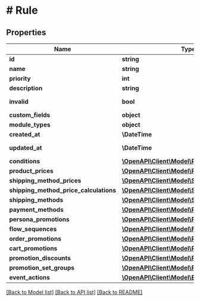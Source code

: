 # # Rule

## Properties

Name | Type | Description | Notes
------------ | ------------- | ------------- | -------------
**id** | **string** |  | [optional]
**name** | **string** |  |
**priority** | **int** |  |
**description** | **string** |  | [optional]
**invalid** | **bool** |  | [optional] [readonly]
**custom_fields** | **object** |  | [optional]
**module_types** | **object** |  | [optional]
**created_at** | **\DateTime** |  | [readonly]
**updated_at** | **\DateTime** |  | [optional] [readonly]
**conditions** | [**\OpenAPI\Client\Model\RuleCondition**](RuleCondition.md) |  | [optional]
**product_prices** | [**\OpenAPI\Client\Model\ProductPrice**](ProductPrice.md) |  | [optional]
**shipping_method_prices** | [**\OpenAPI\Client\Model\ShippingMethodPrice**](ShippingMethodPrice.md) |  | [optional]
**shipping_method_price_calculations** | [**\OpenAPI\Client\Model\ShippingMethodPrice**](ShippingMethodPrice.md) |  | [optional]
**shipping_methods** | [**\OpenAPI\Client\Model\ShippingMethod**](ShippingMethod.md) |  | [optional]
**payment_methods** | [**\OpenAPI\Client\Model\PaymentMethod**](PaymentMethod.md) |  | [optional]
**persona_promotions** | [**\OpenAPI\Client\Model\Promotion**](Promotion.md) |  | [optional]
**flow_sequences** | [**\OpenAPI\Client\Model\FlowSequence**](FlowSequence.md) |  | [optional]
**order_promotions** | [**\OpenAPI\Client\Model\Promotion**](Promotion.md) |  | [optional]
**cart_promotions** | [**\OpenAPI\Client\Model\Promotion**](Promotion.md) |  | [optional]
**promotion_discounts** | [**\OpenAPI\Client\Model\PromotionDiscount**](PromotionDiscount.md) |  | [optional]
**promotion_set_groups** | [**\OpenAPI\Client\Model\PromotionSetgroup**](PromotionSetgroup.md) |  | [optional]
**event_actions** | [**\OpenAPI\Client\Model\EventAction**](EventAction.md) |  | [optional]

[[Back to Model list]](../../README.md#models) [[Back to API list]](../../README.md#endpoints) [[Back to README]](../../README.md)
